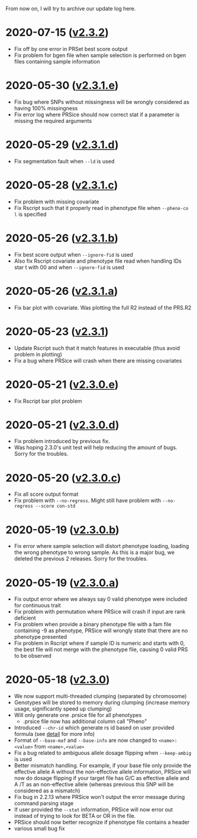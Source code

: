 From now on, I will try to archive our update log here. 
# 2020-07-15 ([v2.3.2](https://github.com/choishingwan/PRSice/tree/e4b146e7d118277660fdfc3f5813eaebe61433ce))
- Fix off by one error in PRSet best score output
- Fix problem for bgen file when sample selection is performed on bgen files containing sample information


# 2020-05-30 ([v2.3.1.e](https://github.com/choishingwan/PRSice/tree/dc04caa38c05e9f15484edaeb1cfce341da7cf1d))
- Fix bug where SNPs without missingness will be wrongly considered as having 100% missingness
- Fix error log where PRSice should now correct stat if a parameter is missing the required arguments 

# 2020-05-29 ([v2.3.1.d](https://github.com/choishingwan/PRSice/tree/1201ef4e3811dbe099fc9d49b7a463f48dc6025c))
- Fix segmentation fault when `--ld` is used

# 2020-05-28 ([v2.3.1.c](https://github.com/choishingwan/PRSice/tree/56b84ea6051cba23ee91bbbad4ebde272582bbd6))
- Fix problem with missing covariate
- Fix Rscript such that it properly read in phenotype file when `--pheno-co
l` is specified

# 2020-05-26 ([v2.3.1.b](https://github.com/choishingwan/PRSice/tree/9e756f9c8fe9f9ed24c4b5e6c770f64f3112eeb1))
- Fix best score output when `--ignore-fid` is used
- Also fix Rscript covariate and phenotype file read when handling IDs star
t with 00 and when `--ignore-fid` is used

# 2020-05-26 ([v2.3.1.a](https://github.com/choishingwan/PRSice/tree/86b002170316c63d1b7255c5f1d5f136242802c0))
- Fix bar plot with covariate. Was plotting the full R2 instead of the PRS.R2

# 2020-05-23 ([v2.3.1](https://github.com/choishingwan/PRSice/tree/91f4265ad5c30643c0676c6bb37a404fff021bc3))
- Update Rscript such that it match features in executable (thus avoid problem in plotting)
- Fix a bug where PRSice will crash when there are missing covariates


# 2020-05-21 ([v2.3.0.e](https://github.com/choishingwan/PRSice/tree/2b057f0eafa28762ec0c1245bc2f20aacadda05b))
- Fix Rscript bar plot problem

# 2020-05-21 ([v2.3.0.d](https://github.com/choishingwan/PRSice/tree/8784ab58b5171c5e4bbc5341de5baa68f5f5238f))
- Fix problem introduced by previous fix.
- Was hoping 2.3.0's unit test will help reducing the amount of bugs. Sorry for the troubles.

# 2020-05-20 ([v2.3.0.c](https://github.com/choishingwan/PRSice/tree/3fca49456ea5f0d84e01c06d0c491fbb5917181a))
- Fix all score output format
- Fix problem with `--no-regress`. Might still have problem with `--no-regress --score con-std`
    

# 2020-05-19 ([v2.3.0.b](https://github.com/choishingwan/PRSice/tree/a999a862b83599497bcea3fa16cde340dca52e11))
- Fix error where sample selection will distort phenotype loading, loading the wrong phenotype to wrong sample. As
this is a major bug, we deleted the previous 2 releases. Sorry for the troubles.

# 2020-05-19 ([v2.3.0.a](https://github.com/choishingwan/PRSice/tree/87c8571f8b27d39cfe6d8ec3b00e059d0ecf0376))
- Fix output error where we always say 0 valid phenotype were included for continuous trait
- Fix problem with permutation where PRSice will crash if input are rank deficient
- Fix problem when provide a binary phenotype file with a fam file containing -9 as phenotype, PRSice will wrongly state that there are no phenotype presented
- Fix problem in Rscript where if sample ID is numeric and starts with 0, the best file will not merge with the phenotype file, causing 0 valid PRS to be observed

# 2020-05-18 ([v2.3.0](https://github.com/choishingwan/PRSice/tree/2.3.0))
- We now support multi-threaded clumping (separated by chromosome)
- Genotypes will be stored to memory during clumping (increase memory usage, significantly speed up clumping)
- Will only generate one .prsice file for all phenotypes
    - .prsice file now has additional column call "Pheno"
- Introduced `--chr-id` which generate rs id based on user provided formula (see [detail](command_detail.md) for more info)
- Format of `--base-maf` and `--base-info` are now changed to `<name>:<value>` from `<name>,<value>`
- Fix a bug related to ambiguous allele dosage flipping when `--keep-ambig` is used
- Better mismatch handling. For example, if your base file only provide the effective allele A without the non-effective allele information, PRSice will now do dosage flipping if your target file has G/C as effective allele and A /T as an non-effective allele (whereas previous this SNP will be considered as a mismatch)
- Fix bug in 2.2.13 where PRSice won't output the error message during command parsing stage
- If user provided the `--stat` information, PRSice will now error out instead of trying to look for BETA or OR in the file. 
- PRSice should now better recognize if phenotype file contains a header
- various small bug fix
